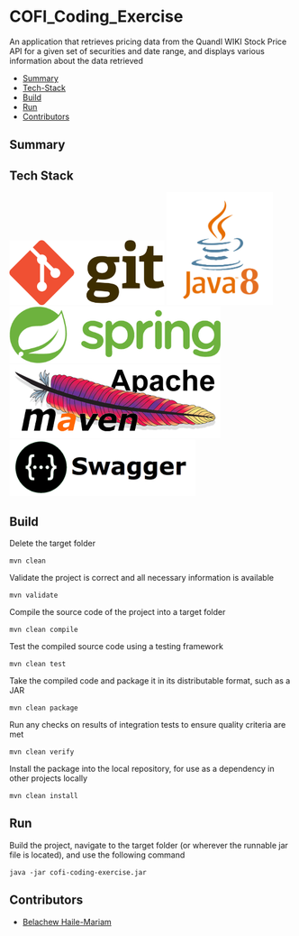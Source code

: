 # COFI_Coding_Exercise

An application that retrieves pricing data from the Quandl WIKI Stock Price API for a given set of securities and date range, and displays various information about the data retrieved

* [Summary](#summary)
* [Tech-Stack](#tech-stack)
* [Build](#build)
* [Run](#run)
* [Contributors](#contributors)

## Summary

## Tech Stack

<p>
	<img height="115" width="275" src="src/main/resources/images/git-logo.png" title="">
	<img height="200" width="189" src="src/main/resources/images/java8-logo.png" title="">
	<img height="100" width="375" src="src/main/resources/images/spring-boot-logo.png" title="">
	<img height="130" width="375" src="src/main/resources/images/maven-logo.png" title="">
	<!-- <img height="130" width="155" src="src/main/resources/images/docker-logo.png" title=""> -->
	<img height="100" width="330" src="src/main/resources/images/swagger-logo.png" title="">
</p>

## Build

Delete the target folder

	mvn clean
	
Validate the project is correct and all necessary information is available

	mvn validate

Compile the source code of the project into a target folder

	mvn clean compile
	
Test the compiled source code using a testing framework

	mvn clean test

Take the compiled code and package it in its distributable format, such as a JAR

	mvn clean package

Run any checks on results of integration tests to ensure quality criteria are met

	mvn clean verify

Install the package into the local repository, for use as a dependency in other projects locally

	mvn clean install

## Run

Build the project, navigate to the target folder (or wherever the runnable jar file is located), and use the following command

	java -jar cofi-coding-exercise.jar

## Contributors

* [Belachew Haile-Mariam](http://www.github.com/belachewhm)